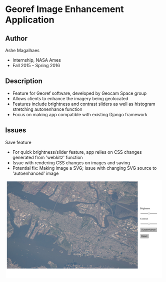 # Georef Image Enhancement Application 
## Author 
Ashe Magalhaes 
* Internship, NASA Ames 
* Fall 2015 - Spring 2016 

## Description 
* Feature for Georef software, developed by Geocam Space group 
* Allows clients to enhance the imagery being geolocated
* Features include brightness and contrast sliders as well as histogram stretching autonenhance function 
* Focus on making app compatible with existing Django framework 

## Issues  
Save feature 
  * For quick brightness/slider feature, app relies on CSS changes generated from 'webkitz' function 
  * Issue with rendering CSS changes on images and saving 
  * Potential fix: Making image a SVG; issue with changing SVG source to 'autoenhanced' image 
  
<p align="center">
  <img src="app.jpg" width="500"/>
</p>
